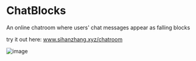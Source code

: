 # ChatBlocks
An online chatroom where users' chat messages appear as falling blocks

try it out here: www.sihanzhang.xyz/chatroom

![image](https://github.com/SihanZhang98/chatblocks/assets/70332584/542ba36b-f864-4f22-bfa9-88ab9f46b101)
